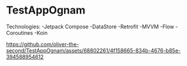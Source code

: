 # TestAppOgnam
Technologies: 
-Jetpack Compose
-DataStore
-Retrofit
-MVVM
-Flow
-Coroutines
-Koin



https://github.com/oliver-the-second/TestAppOgnam/assets/68802261/4f158665-834b-4676-b85e-394588954612

